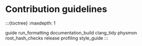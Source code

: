 # Contribution guidelines

:::{toctree}
:maxdepth: 1

guide
run_formatting
documentation_build
clang_tidy
physmon
root_hash_checks
release
profiling
style_guide
:::

